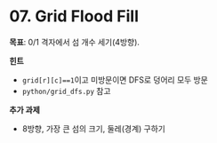 # 07. Grid Flood Fill
**목표**: 0/1 격자에서 섬 개수 세기(4방향).

**힌트**
- `grid[r][c]==1`이고 미방문이면 DFS로 덩어리 모두 방문
- `python/grid_dfs.py` 참고

**추가 과제**
- 8방향, 가장 큰 섬의 크기, 둘레(경계) 구하기
